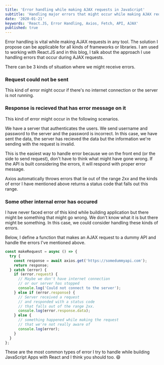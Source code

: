 ```yaml
---
title: 'Error handling while making AJAX requests in JavaScript'
subtitle: 'Handling major errors that might occur while making AJAX requests via axios or similar technology'
date: '2020-01-21'
keywords: 'React.JS, Error Handling, Axios, Fetch, API, AJAX'
published: true
---
```


Error handling is vital while making AJAX requests in any tool. The solution I propose can be applicable for all kinds of frameworks or libraries. I am used to working with React.JS and in this blog, I talk about the approach I use handling errors that occur during AJAX requests.

There can be 3 kinds of situation where we might receive errors.

### Request could not be sent

This kind of error might occur if there's no internet connection or the server is not running.

### Response is recieved that has error message on it

This kind of error might occur in the following scenarios.

We have a server that authenticates the users. We send username and password to the server and the password is incorrect. In this case, we have sent the data, the server has recieved the data but the information we're sending with the request is invalid.

This is the easiest way to handle error because we on the front end (or the side to send request), don't have to think what might have gone wrong. If the API is built considering the errors, it will respond with proper error message.

Axios automatically throws errors that lie out of the range _2xx_ and the kinds of error I have mentioned above returns a status code that falls out this range.

### Some other internal error has occured

I have never faced error of this kind while building application but there might be something that might go wrong. We don't know what it is but there might be something. In this case, we could consider handling these kinds of errors.

Below, I define a function that makes an AJAX request to a dummy API and handle the errors I've mentioned above.

```js
const makeRequest = async () => {
  try {
    const response = await axios.get('https://somedummyapi.com');
    return response;
  } catch (error) {
    if (error.request) {
      // Maybe we don't have internet connection
      // or our server has stopped
      console.log('Could not connect to the server');
    } else if (error.response) {
      // Server received a request
      // and responded with a status code
      // that falls out of the range 2xx.
      console.log(error.response.data);
    } else {
      // something happened while making the request
      // that we're not really aware of
      console.log(error);
    }
  }
};
```

These are the most common types of error I try to handle while building JavaScript Apps with React and I think you should too. 😄
